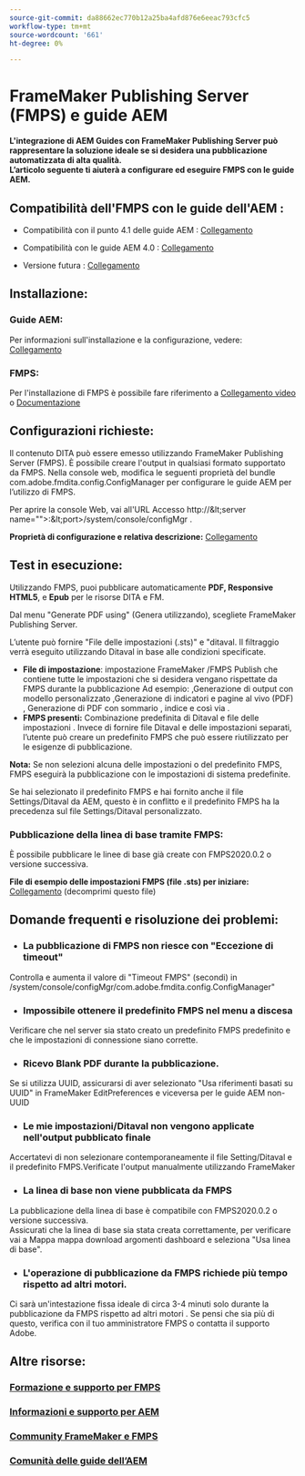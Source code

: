```yaml
---
source-git-commit: da88662ec770b12a25ba4afd876e6eeac793cfc5
workflow-type: tm+mt
source-wordcount: '661'
ht-degree: 0%

---
```



# FrameMaker Publishing Server (FMPS) e guide AEM

**L&#39;integrazione di AEM Guides con FrameMaker Publishing Server può rappresentare la soluzione ideale se si desidera una pubblicazione automatizzata di alta qualità.\
L’articolo seguente ti aiuterà a configurare ed eseguire FMPS con le guide AEM.**

## Compatibilità dell&#39;FMPS con le guide dell&#39;AEM :

- Compatibilità con il punto 4.1 delle guide AEM : [Collegamento](https://experienceleague.adobe.com/docs/experience-manager-guides-learn/tutorials/release-info/release-notes/on-prem-release-notes/release-notes-4.1.html?lang=en/#compatibility-matrix)

- Compatibilità con le guide AEM 4.0 : [Collegamento](https://helpx.adobe.com/xml-documentation-for-experience-manager/release-note/release-notes-xml-documentation-solution-4-0.html/#Compatibility%20matrix)

- Versione futura : [Collegamento](https://experienceleague.adobe.com/docs/experience-manager-guides-learn/tutorials/release-info/latest-release-info.html?lang=en)

## Installazione:

### Guide AEM:

Per informazioni sull&#39;installazione e la configurazione, vedere: [Collegamento](https://helpx.adobe.com/content/dam/help/en/xml-documentation-solution/4-1-2/Adobe-Experience-Manager-Guides_Installation-Configuration-Guide_EN.pdf)

### FMPS:

Per l&#39;installazione di FMPS è possibile fare riferimento a [Collegamento video](https://www.youtube.com/watch?v=2deelyM5VA8&amp;t) o [Documentazione](https://help.adobe.com/en_US/framemaker/server/index.html#t=fmps-user-guide%2Finstall_config_fmps.html%23install_config_fmps&amp;rhtocid=_2)

## Configurazioni richieste:

Il contenuto DITA può essere emesso utilizzando FrameMaker Publishing Server (FMPS). È possibile creare l&#39;output in qualsiasi formato supportato da FMPS.
Nella console web, modifica le seguenti proprietà del bundle com.adobe.fmdita.config.ConfigManager per configurare le guide AEM per l’utilizzo di FMPS.

Per aprire la console Web, vai all&#39;URL Accesso http://\&lt;server name=&quot;&quot;>:\&lt;port>/system/console/configMgr .

**Proprietà di configurazione e relativa descrizione:** [Collegamento](https://helpx.adobe.com/content/dam/help/en/xml-documentation-solution/4-1-2/Adobe-Experience-Manager-Guides_Installation-Configuration-Guide_EN.pdf#page=89)

## Test in esecuzione:

Utilizzando FMPS, puoi pubblicare automaticamente **PDF, Responsive HTML5**, e **Epub** per le risorse DITA e FM.

Dal menu &quot;Generate PDF using&quot; (Genera utilizzando), scegliete FrameMaker Publishing Server.

L’utente può fornire &quot;File delle impostazioni (.sts)&quot; e &quot;ditaval. Il filtraggio verrà eseguito utilizzando Ditaval in base alle condizioni specificate.

- **File di impostazione**: impostazione FrameMaker /FMPS Publish che contiene tutte le impostazioni che si desidera vengano rispettate da FMPS durante la pubblicazione Ad esempio: ,Generazione di output con modello personalizzato ,Generazione di indicatori e pagine al vivo (PDF) , Generazione di PDF con sommario , indice e così via .
- **FMPS presenti:** Combinazione predefinita di Ditaval e file delle impostazioni . Invece di fornire file Ditaval e delle impostazioni separati, l’utente può creare un predefinito FMPS che può essere riutilizzato per le esigenze di pubblicazione.

**Nota:**  Se non selezioni alcuna delle impostazioni o del predefinito FMPS, FMPS eseguirà la pubblicazione con le impostazioni di sistema predefinite.

Se hai selezionato il predefinito FMPS e hai fornito anche il file Settings/Ditaval da AEM, questo è in conflitto e il predefinito FMPS ha la precedenza sul file Settings/Ditaval personalizzato.

### Pubblicazione della linea di base tramite FMPS:

È possibile pubblicare le linee di base già create con FMPS2020.0.2 o versione successiva.

**File di esempio delle impostazioni FMPS (file .sts) per iniziare:** [Collegamento](https://acrobat.adobe.com/link/track?uri=urn:aaid:scds:US:ef750752-7a7e-4e51-923e-6b7d9861ed54) (decomprimi questo file)

## Domande frequenti e risoluzione dei problemi:

- ### La pubblicazione di FMPS non riesce con &quot;Eccezione di timeout&quot;

Controlla e aumenta il valore di &quot;Timeout FMPS&quot; (secondi) in /system/console/configMgr/com.adobe.fmdita.config.ConfigManager&quot;

- ### Impossibile ottenere il predefinito FMPS nel menu a discesa

Verificare che nel server sia stato creato un predefinito FMPS predefinito e che le impostazioni di connessione siano corrette.

- ### Ricevo Blank PDF durante la pubblicazione.

Se si utilizza UUID, assicurarsi di aver selezionato &quot;Usa riferimenti basati su UUID&quot; in FrameMaker EditPreferences e viceversa per le guide AEM non-UUID

- ### Le mie impostazioni/Ditaval non vengono applicate nell&#39;output pubblicato finale

Accertatevi di non selezionare contemporaneamente il file Setting/Ditaval e il predefinito FMPS.Verificate l&#39;output manualmente utilizzando FrameMaker

- ### La linea di base non viene pubblicata da FMPS

La pubblicazione della linea di base è compatibile con FMPS2020.0.2 o versione successiva.\
Assicurati che la linea di base sia stata creata correttamente, per verificare vai a Mappa mappa download argomenti dashboard e seleziona &quot;Usa linea di base&quot;.

- ### L&#39;operazione di pubblicazione da FMPS richiede più tempo rispetto ad altri motori.

Ci sarà un&#39;intestazione fissa ideale di circa 3-4 minuti solo durante la pubblicazione da FMPS rispetto ad altri motori . Se pensi che sia più di questo, verifica con il tuo amministratore FMPS o contatta il supporto Adobe.

## Altre risorse:

### [Formazione e supporto per FMPS](https://helpx.adobe.com/support/framemaker-publishing-server.html)

### [Informazioni e supporto per AEM](https://helpx.adobe.com/in/support/xml-documentation-for-experience-manager.html)

### [Community FrameMaker e FMPS](https://community.adobe.com/t5/framemaker/ct-p/ct-framemaker?page=1&amp;sort=latest_replies&amp;lang=all&amp;tabid=all)

### [Comunità delle guide dell’AEM](https://experienceleaguecommunities.adobe.com/t5/experience-manager-guides/ct-p/aem-xml-documentation)
